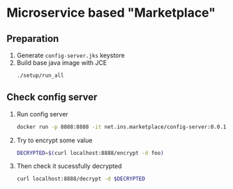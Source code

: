 # Microservice based "Marketplace"

## Preparation
1. Generate `config-server.jks` keystore
2. Build base java image with JCE 
    ```bash
    ./setup/run_all
    ```

## Check config server
1. Run config server 
    ```bash
    docker run -p 8888:8888 -it net.ins.marketplace/config-server:0.0.1
    ``` 
2. Try to encrypt some value
    ```bash
    DECRYPTED=$(curl localhost:8888/encrypt -d foo)
    ```
3. Then check it sucessfully decrypted
    ```bash
    curl localhost:8888/decrypt -d $DECRYPTED
    ```